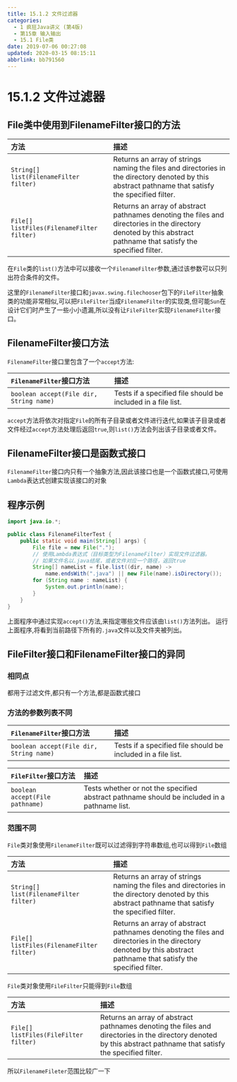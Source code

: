```yaml
---
title: 15.1.2 文件过滤器
categories: 
  - 1 疯狂Java讲义 (第4版)
  - 第15章 输入输出
  - 15.1 File类
date: 2019-07-06 00:27:08
updated: 2020-03-15 08:15:11
abbrlink: bb791560
---
```

# 15.1.2 文件过滤器

## File类中使用到FilenameFilter接口的方法

|方法|描述|
|:--|:--|
|`String[] list(FilenameFilter filter)`|Returns an array of strings naming the files and directories in the directory denoted by this abstract pathname that satisfy the specified filter.|
|`File[] listFiles(FilenameFilter filter)`|Returns an array of abstract pathnames denoting the files and directories in the directory denoted by this abstract pathname that satisfy the specified filter.|

在`File`类的`list()`方法中可以接收一个`FilenameFilter`参数,通过该参数可以只列出符合条件的文件。

这里的`FilenameFilter`接口和`javax.swing.filechooser`包下的`FileFilter`抽象类的功能非常相似,可以把`FileFilter`当成`FilenameFilter`的实现类,但可能`Sun`在设计它们时产生了一些小小遗漏,所以没有让`FileFilter`实现`FilenameFilter`接口。

## FilenameFilter接口方法

`FilenameFilter`接口里包含了一个`accept`方法:

|`FilenameFilter`接口方法|描述|
|:--|:--|
|`boolean accept(File dir, String name)`|Tests if a specified file should be included in a file list.|

`accept`方法将依次对指定`File`的所有子目录或者文件进行迭代,如果该子目录或者文件经过`accept`方法处理后返回`true`,则`list()`方法会列出该子目录或者文件。
## FilenameFilter接口是函数式接口
`FilenameFilter`接口内只有一个抽象方法,因此该接口也是一个函数式接口,可使用`Lambda`表达式创建实现该接口的对象

## 程序示例
```java
import java.io.*;

public class FilenameFilterTest {
    public static void main(String[] args) {
        File file = new File(".");
        // 使用Lambda表达式（目标类型为FilenameFilter）实现文件过滤器。
        // 如果文件名以.java结尾，或者文件对应一个路径，返回true
        String[] nameList = file.list((dir, name) -> 
            name.endsWith(".java") || new File(name).isDirectory());
        for (String name : nameList) {
            System.out.println(name);
        }
    }
}
```
上面程序中通过实现`accept()`方法,来指定哪些文件应该由`list()`方法列出。
运行上面程序,将看到当前路径下所有的`.java`文件以及文件夹被列出。

## FileFilter接口和FilenameFilter接口的异同

### 相同点
都用于过滤文件,都只有一个方法,都是函数式接口

### 方法的参数列表不同

|`FilenameFilter`接口方法|描述|
|:--|:--|
|`boolean accept(File dir, String name)`|Tests if a specified file should be included in a file list.|

|`FileFilter`接口方法|描述|
|:--|:--|
|`boolean accept(File pathname)`|Tests whether or not the specified abstract pathname should be included in a pathname list.|

### 范围不同
`File`类对象使用`FilenameFilter`既可以过滤得到字符串数组,也可以得到`File`数组

|方法|描述|
|:--|:--|
|`String[] list(FilenameFilter filter)`|Returns an array of strings naming the files and directories in the directory denoted by this abstract pathname that satisfy the specified filter.|
|`File[] listFiles(FilenameFilter filter)`|Returns an array of abstract pathnames denoting the files and directories in the directory denoted by this abstract pathname that satisfy the specified filter.|

`File`类对象使用`FileFilter`只能得到`File`数组

|方法|描述|
|:--|:--|
|`File[] listFiles(FileFilter filter)`|Returns an array of abstract pathnames denoting the files and directories in the directory denoted by this abstract pathname that satisfy the specified filter.|

所以`FilenameFileter`范围比较广一下
